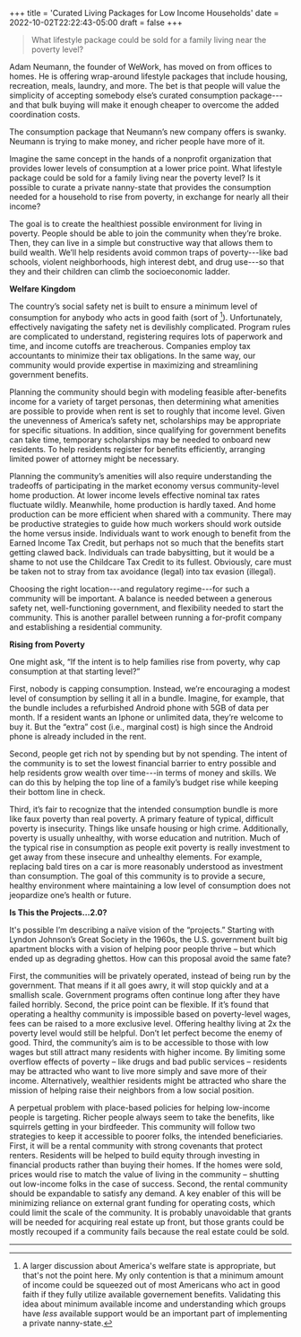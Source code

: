 +++
title = 'Curated Living Packages for Low Income Households'
date = 2022-10-02T22:22:43-05:00
draft = false
+++

> What lifestyle package could be sold for a family living near the poverty level?

Adam Neumann, the founder of WeWork, has moved on from offices to homes. He is offering wrap-around lifestyle packages that include housing, recreation, meals, laundry, and more. The bet is that people will value the simplicity of accepting somebody else’s curated consumption package---and that bulk buying will make it enough cheaper to overcome the added coordination costs. 

The consumption package that Neumann’s new company offers is swanky. Neumann is trying to make money, and richer people have more of it.

Imagine the same concept in the hands of a nonprofit organization that provides lower levels of consumption at a lower price point. What lifestyle package could be sold for a family living near the poverty level? Is it possible to curate a private nanny-state that provides the consumption needed for a household to rise from poverty, in exchange for nearly all their income? 

The goal is to create the healthiest possible environment for living in poverty. People should be able to join the community when they’re broke. Then, they can live in a simple but constructive way that allows them to build wealth. We’ll help residents avoid common traps of poverty---like bad schools, violent neighborhoods, high interest debt, and drug use---so that they and their children can climb the socioeconomic ladder. 

**Welfare Kingdom**

The country’s social safety net is built to ensure a minimum level of consumption for anybody who acts in good faith (sort of [^1]). Unfortunately, effectively navigating the safety net is devilishly complicated. Program rules are complicated to understand, registering requires lots of paperwork and time, and income cutoffs are treacherous. Companies employ tax accountants to minimize their tax obligations. In the same way, our community would provide expertise in maximizing and streamlining government benefits. 

Planning the community should begin with modeling feasible after-benefits income for a variety of target personas, then determining what amenities are possible to provide when rent is set to roughly that income level. Given the unevenness of America’s safety net, scholarships may be appropriate for specific situations. In addition, since qualifying for government benefits can take time, temporary scholarships may be needed to onboard new residents. To help residents register for benefits efficiently, arranging limited power of attorney might be necessary.

Planning the community’s amenities will also require understanding the tradeoffs of participating in the market economy versus community-level home production. At lower income levels effective nominal tax rates fluctuate wildly. Meanwhile, home production is hardly taxed. And home production can be more efficient when shared with a community. There may be productive strategies to guide how much workers should work outside the home versus inside. Individuals want to work enough to benefit from the Earned Income Tax Credit, but perhaps not so much that the benefits start getting clawed back. Individuals can trade babysitting, but it would be a shame to not use the Childcare Tax Credit to its fullest. Obviously, care must be taken not to stray from tax avoidance (legal) into tax evasion (illegal).

Choosing the right location---and regulatory regime---for such a community will be important. A balance is needed between a generous safety net, well-functioning government, and flexibility needed to start the community. This is another parallel between running a for-profit company and establishing a residential community. 

**Rising from Poverty**

One might ask, “If the intent is to help families rise from poverty, why cap consumption at that starting level?”

First, nobody is capping consumption. Instead, we’re encouraging a modest level of consumption by selling it all in a bundle. Imagine, for example, that the bundle includes a refurbished Android phone with 5GB of data per month. If a resident wants an Iphone or unlimited data, they’re welcome to buy it. But the “extra” cost (i.e., marginal cost) is high since the Android phone is already included in the rent. 

Second, people get rich not by spending but by not spending. The intent of the community is to set the lowest financial barrier to entry possible and help residents grow wealth over time---in terms of money and skills. We can do this by helping the top line of a family’s budget rise while keeping their bottom line in check. 

Third, it’s fair to recognize that the intended consumption bundle is more like faux poverty than real poverty. A primary feature of typical, difficult poverty is insecurity. Things like unsafe housing or high crime. Additionally, poverty is usually unhealthy, with worse education and nutrition. Much of the typical rise in consumption as people exit poverty is really investment to get away from these insecure and unhealthy elements. For example, replacing bald tires on a car is more reasonably understood as investment than consumption. The goal of this community is to provide a secure, healthy environment where maintaining a low level of consumption does not jeopardize one’s health or future.

**Is This the Projects…2.0?**

It's possible I’m describing a naïve vision of the “projects.” Starting with Lyndon Johnson’s Great Society in the 1960s, the U.S. government built big apartment blocks with a vision of helping poor people thrive – but which ended up as degrading ghettos. How can this proposal avoid the same fate?

First, the communities will be privately operated, instead of being run by the government. That means if it all goes awry, it will stop quickly and at a smallish scale. Government programs often continue long after they have failed horribly. Second, the price point can be flexible. If it’s found that operating a healthy community is impossible based on poverty-level wages, fees can be raised to a more exclusive level. Offering healthy living at 2x the poverty level would still be helpful. Don’t let perfect become the enemy of good. Third, the community’s aim is to be accessible to those with low wages but still attract many residents with higher income. By limiting some overflow effects of poverty – like drugs and bad public services – residents may be attracted who want to live more simply and save more of their income. Alternatively, wealthier residents might be attracted who share the mission of helping raise their neighbors from a low social position. 

A perpetual problem with place-based policies for helping low-income people is targeting. Richer people always seem to take the benefits, like squirrels getting in your birdfeeder. This community will follow two strategies to keep it accessible to poorer folks, the intended beneficiaries. First, it will be a rental community with strong covenants that protect renters. Residents will be helped to build equity through investing in financial products rather than buying their homes. If the homes were sold, prices would rise to match the value of living in the community – shutting out low-income folks in the case of success. Second, the rental community should be expandable to satisfy any demand. A key enabler of this will be minimizing reliance on external grant funding for operating costs, which could limit the scale of the community. It is probably unavoidable that grants will be needed for acquiring real estate up front, but those grants could be mostly recouped if a community fails because the real estate could be sold.

---

[^1]: A larger discussion about America's welfare state is appropriate, but that's not the point here. My only contention is that a minimum amount of income could be squeezed out of most Americans who act in good faith if they fully utilize available governement benefits. Validating this idea about minimum available income and understanding which groups have _less_ available support would be an important part of implementing a private nanny-state.
